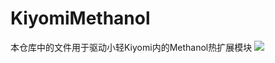# KiyomiMethanol
本仓库中的文件用于驱动小轻Kiyomi内的Methanol热扩展模块
[![](https://data.jsdelivr.com/v1/package/gh/qinlili23333/KiyomiMethanol/badge)](https://www.jsdelivr.com/package/gh/qinlili23333/KiyomiMethanol)
